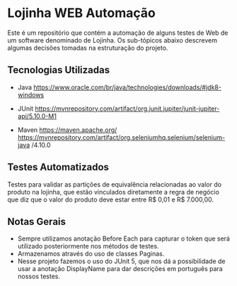 # Lojinha WEB Automação

Este é um repositório que contém a automação de alguns testes de Web de um software denominado de Lojinha. Os sub-tópicos abaixo descrevem algumas decisões tomadas na estruturação do projeto.


## Tecnologias Utilizadas

- Java
  https://www.oracle.com/br/java/technologies/downloads/#jdk8-windows

- JUnit
  https://mvnrepository.com/artifact/org.junit.jupiter/junit-jupiter-api/5.10.0-M1

- Maven
  https://maven.apache.org/
  https://mvnrepository.com/artifact/org.seleniumhq.selenium/selenium-java /4.10.0

## Testes Automatizados
Testes para validar as partições de equivalência relacionadas ao valor do produto na lojinha, que estão vinculados diretamente a regra de negócio que diz que o valor do produto deve estar entre R$ 0,01 e R$ 7.000,00.

## Notas Gerais

- Sempre utilizamos anotação Before Each para capturar o token que será utilizado posteriormente nos métodos de testes.
- Armazenamos através do uso de classes Paginas.
- Nesse projeto fazemos o uso do JUnit 5, que nos dá a possibilidade de usar a anotação DisplayName para dar descrições em português para nossos testes.
